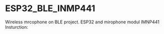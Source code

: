 # ESP32_BLE_INMP441
Wireless mrcophone on BLE project. ESP32 and mirophone modul IMNP441
Insturction:
